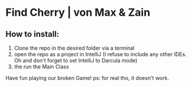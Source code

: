 # Find Cherry | von Max & Zain

## How to install:
   1. Clone the repo in the desired folder via a terminal
   2. open the repo as a project in IntelliJ (I refuse to include any other IDEs. Oh and don't forget to set IntelliJ to Darcula mode)
   3. the run the Main Class

Have fun playing our broken Game!
 ps: for real tho, it doesn't work.
